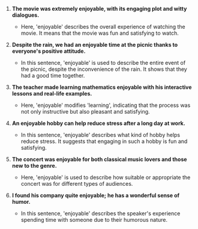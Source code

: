 1. **The movie was extremely enjoyable, with its engaging plot and witty dialogues.**
   - Here, 'enjoyable' describes the overall experience of watching the movie. It means that the movie was fun and satisfying to watch.

2. **Despite the rain, we had an enjoyable time at the picnic thanks to everyone's positive attitude.**
   - In this sentence, 'enjoyable' is used to describe the entire event of the picnic, despite the inconvenience of the rain. It shows that they had a good time together.

3. **The teacher made learning mathematics enjoyable with his interactive lessons and real-life examples.**
   - Here, 'enjoyable' modifies 'learning', indicating that the process was not only instructive but also pleasant and satisfying.

4. **An enjoyable hobby can help reduce stress after a long day at work.**
   - In this sentence, 'enjoyable' describes what kind of hobby helps reduce stress. It suggests that engaging in such a hobby is fun and satisfying.

5. **The concert was enjoyable for both classical music lovers and those new to the genre.**
   - Here, 'enjoyable' is used to describe how suitable or appropriate the concert was for different types of audiences.

6. **I found his company quite enjoyable; he has a wonderful sense of humor.**
   - In this sentence, 'enjoyable' describes the speaker's experience spending time with someone due to their humorous nature.